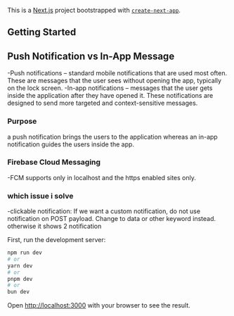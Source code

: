 This is a [Next.js](https://nextjs.org/) project bootstrapped with [`create-next-app`](https://github.com/vercel/next.js/tree/canary/packages/create-next-app).

## Getting Started

## Push Notification vs In-App Message

-Push notifications – standard mobile notifications that are used most often. These are messages that the user sees without opening the app, typically on the lock screen.
-In-app notifications – messages that the user gets inside the application after they have opened it. These notifications are designed to send more targeted and context-sensitive messages.

### Purpose

a push notification brings the users to the application whereas an in-app notification guides the users inside the app.

### Firebase Cloud Messaging

-FCM supports only in localhost and the https enabled sites only.

### which issue i solve

-clickable notification: If we want a custom notification, do not use notification on POST payload. Change to data or other keyword instead. otherwise it shows 2 notification

First, run the development server:

```bash
npm run dev
# or
yarn dev
# or
pnpm dev
# or
bun dev
```

Open [http://localhost:3000](http://localhost:3000) with your browser to see the result.
